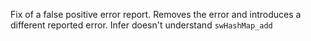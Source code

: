 Fix of a false positive error report. Removes the error and introduces a
different reported error. Infer doesn't understand `swHashMap_add`
